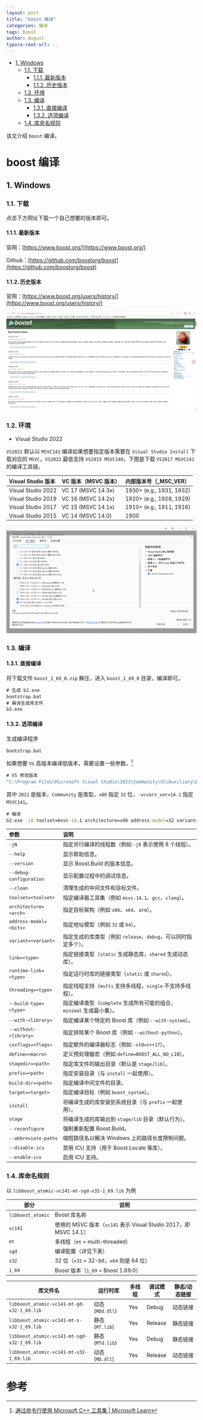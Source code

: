 ```yaml
---
layout: post
title: "boost 编译"
categories: 编译
tags: boost
author: August
typora-root-url: ..
---
```




- [1. Windows](#1-windows)
  - [1.1. 下载](#11-下载)
    - [1.1.1. 最新版本](#111-最新版本)
    - [1.1.2. 历史版本](#112-历史版本)
  - [1.2. 环境](#12-环境)
  - [1.3. 编译](#13-编译)
    - [1.3.1. 直接编译](#131-直接编译)
    - [1.3.2. 选项编译](#132-选项编译)
  - [1.4. 库命名规则](#14-库命名规则)




该文介绍 `boost` 编译。



# boost 编译



## 1. Windows

### 1.1. 下载

点击下方网址下载一个自己想要的版本即可。

#### 1.1.1. 最新版本

官网：[https://www.boost.org/](https://www.boost.org/)

Github：[https://github.com/boostorg/boost](https://github.com/boostorg/boost)

#### 1.1.2. 历史版本

官网：[https://www.boost.org/users/history/](https://www.boost.org/users/history/)

![](/media/image/2025-03-04-boost编译/boost_install.png)

### 1.2. 环境

- Visual Studio 2022

`VS2022` 默认以 `MSVC143` 编译如果想要指定版本需要在 `Visual Studio Install` 下载对应的 `MSVC`，`VS2022` 最低支持 `VS2015 MSVC140`，下图是下载 `VS2017 MSVC141` 的编译工具链。

| Visual Studio 版本 | VC 版本（MSVC 版本） | 内部版本号（_MSC_VER）   |
| :----------------- | :------------------- | :----------------------- |
| Visual Studio 2022 | VC 17 (MSVC 14.3x)   | 1930+ (e.g., 1931, 1932) |
| Visual Studio 2019 | VC 16 (MSVC 14.2x)   | 1920+ (e.g., 1928, 1929) |
| Visual Studio 2017 | VC 15 (MSVC 14.1x)   | 1910+ (e.g., 1911, 1916) |
| Visual Studio 2015 | VC 14 (MSVC 14.0)    | 1900                     |

![](/media/image/2025-03-04-boost编译/vs2022_install.png)



### 1.3. 编译

#### 1.3.1. 直接编译

将下载文件 `boost_1_69_0.zip` 解压，进入 `boost_1_69_0` 目录，编译即可。

```bat
# 生成 b2.exe
bootstrap.bat
# 编译生成库文件
b2.exe
```

#### 1.3.2. 选项编译

生成编译程序

```bat
bootstrap.bat
```

如果想要 `VS` 高版本编译低版本，需要设置一些参数。[^1]

```bat
# VS 修改版本
"C:\Program Files\Microsoft Visual Studio\2022\Community\VC\Auxiliary\Build\vcvarsall.bat" x86 -vcvars_ver=14.1
```

其中 `2022` 是版本，`Community` 是类型，`x86` 指定 `32` 位，`-vcvars_ver=14.1` 指定 `MSVC141`。

```bat
# 编译
b2.exe -j8 toolset=msvc-14.1 architecture=x86 address-model=32 variant=release,debug link=static runtime-link=static threading=multi --build-type=complete stage
```

| 参数                    | 说明                                                                  |
| :---------------------- | :-------------------------------------------------------------------- |
| `-jN`                   | 指定并行编译的线程数（例如 `-j8` 表示使用 8 个线程）。                |
| `--help`                | 显示帮助信息。                                                        |
| `--version`             | 显示 Boost.Build 的版本信息。                                         |
| `--debug-configuration` | 显示配置过程中的调试信息。                                            |
| `--clean`               | 清理生成的中间文件和目标文件。                                        |
| `toolset=<toolset>`     | 指定编译器工具集（例如 `msvc-14.1`、`gcc`、`clang`）。                |
| `architecture=<arch>`   | 指定目标架构（例如 `x86`、`x64`、`arm`）。                            |
| `address-model=<bits>`  | 指定地址模型（例如 `32` 或 `64`）。                                   |
| `variant=<variant>`     | 指定生成的库类型（例如 `release`、`debug`，可以同时指定多个）。       |
| `link=<type>`           | 指定链接类型（`static` 生成静态库，`shared` 生成动态库）。            |
| `runtime-link=<type>`   | 指定运行时库的链接类型（`static` 或 `shared`）。                      |
| `threading=<type>`      | 指定线程支持（`multi` 支持多线程，`single` 不支持多线程）。           |
| `--build-type=<type>`   | 指定编译类型（`complete` 生成所有可能的组合，`minimal` 生成最小集）。 |
| `--with-<library>`      | 指定编译某个特定的 Boost 库（例如 `--with-system`）。                 |
| `--without-<library>`   | 指定排除某个 Boost 库（例如 `--without-python`）。                    |
| `cxxflags=<flags>`      | 指定额外的编译器标志（例如 `-std=c++17`）。                           |
| `define=<macro>`        | 定义预处理器宏（例如 `define=BOOST_ALL_NO_LIB`）。                    |
| `stagedir=<path>`       | 指定库文件的输出目录（默认是 `stage/lib`）。                          |
| `prefix=<path>`         | 指定安装目录（与 `install` 一起使用）。                               |
| `build-dir=<path>`      | 指定编译中间文件的目录。                                              |
| `target=<target>`       | 指定编译目标（例如 `boost_system`）。                                 |
| `install`               | 将编译生成的库安装到系统目录（与 `prefix` 一起使用）。                |
| `stage`                 | 将编译生成的库输出到 `stage/lib` 目录（默认行为）。                   |
| `--reconfigure`         | 强制重新配置 Boost.Build。                                            |
| `--abbreviate-paths`    | 缩短路径名以解决 Windows 上的路径长度限制问题。                       |
| `--disable-icu`         | 禁用 ICU 支持（用于 Boost.Locale 等库）。                             |
| `--enable-icu`          | 启用 ICU 支持。                                                       |

### 1.4. 库命名规则

以 `libboost_atomic-vc141-mt-sgd-x32-1_69.lib` 为例

| 部分              | 说明                                                              |
| ----------------- | ----------------------------------------------------------------- |
| `libboost_atomic` | Boost 库名称                                                      |
| `vc141`           | 使用的 MSVC 版本（`vc141` 表示 Visual Studio 2017，即 MSVC 14.1） |
| `mt`              | 多线程（`mt` = multi-threaded）                                   |
| `sgd`             | 编译配置（详见下表）                                              |
| `x32`             | 32 位（`x32` = 32-bit，`x64` 则是 64 位）                         |
| `1_69`            | Boost 版本（`1_69` = Boost 1.69.0）                               |

| 库文件名                                    | 运行时库         | 多线程 | 调试模式 | 静态/动态链接 |
| ------------------------------------------- | ---------------- | ------ | -------- | ------------- |
| `libboost_atomic-vc141-mt-gd-x32-1_69.lib`  | 动态 (`MDd.dll`) | Yes    | Debug    | 动态链接      |
| `libboost_atomic-vc141-mt-s-x32-1_69.lib`   | 静态 (`MT.lib`)  | Yes    | Release  | 静态链接      |
| `libboost_atomic-vc141-mt-sgd-x32-1_69.lib` | 静态 (`MTd.lib`) | Yes    | Debug    | 静态链接      |
| `libboost_atomic-vc141-mt-x32-1_69.lib`     | 动态 (`MD.dll`)  | Yes    | Release  | 动态链接      |



# 参考

[^1]: [通过命令行使用 Microsoft C++ 工具集 | Microsoft Learn](https://learn.microsoft.com/zh-cn/cpp/build/building-on-the-command-line?view=msvc-170)
